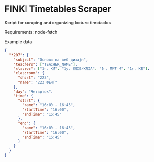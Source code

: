 # FINKI Timetables Scraper
Script for scraping and organizing lecture timetables

Requirements:
node-fetch

Example data
```json
{
  "*207": {
    "subject": "Основи на веб дизајн",
    "teachers": ["TEACHER_NAME"],
    "classes": ["1г. КИ", "1y. SEIS/KNIA", "1г. ПИТ-4", "1г. КЕ"],
    "classroom": {
      "short": "223",
      "name": "223 ФЕИТ"
    },
    "day": "Четврток",
    "time": {
      "start": {
        "name": "16:00 - 16:45",
        "startTime": "16:00",
        "endTime": "16:45"
      },
      "end": {
        "name": "16:00 - 16:45",
        "startTime": "16:00",
        "endTime": "16:45"
      }
    }
  }
}
```

